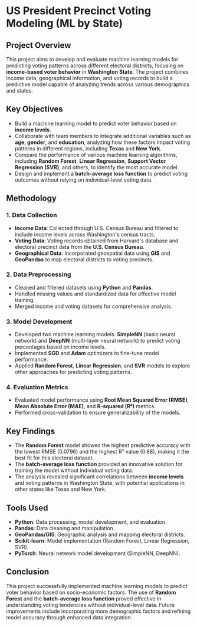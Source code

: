 # US President Precinct Voting Modeling (ML by State)

## Project Overview
This project aims to develop and evaluate machine learning models for predicting voting patterns across different electoral districts, focusing on **income-based voter behavior** in **Washington State**. The project combines income data, geographical information, and voting records to build a predictive model capable of analyzing trends across various demographics and states.

## Key Objectives
- Build a machine learning model to predict voter behavior based on **income levels**.
- Collaborate with team members to integrate additional variables such as **age**, **gender**, and **education**, analyzing how these factors impact voting patterns in different regions, including **Texas** and **New York**.
- Compare the performance of various machine learning algorithms, including **Random Forest**, **Linear Regression**, **Support Vector Regression (SVR)**, and others, to identify the most accurate model.
- Design and implement a **batch-average loss function** to predict voting outcomes without relying on individual-level voting data.

## Methodology
### 1. Data Collection
   - **Income Data**: Collected through U.S. Census Bureau and filtered to include income levels across Washington's census tracts.
   - **Voting Data**: Voting records obtained from Harvard's database and electoral precinct data from the **U.S. Census Bureau**.
   - **Geographical Data**: Incorporated geospatial data using **GIS** and **GeoPandas** to map electoral districts to voting precincts.

### 2. Data Preprocessing
   - Cleaned and filtered datasets using **Python** and **Pandas**.
   - Handled missing values and standardized data for effective model training.
   - Merged income and voting datasets for comprehensive analysis.

### 3. Model Development
   - Developed two machine learning models: **SimpleNN** (basic neural network) and **DeepNN** (multi-layer neural network) to predict voting percentages based on income levels.
   - Implemented **SGD** and **Adam** optimizers to fine-tune model performance.
   - Applied **Random Forest**, **Linear Regression**, and **SVR** models to explore other approaches for predicting voting patterns.

### 4. Evaluation Metrics
   - Evaluated model performance using **Root Mean Squared Error (RMSE)**, **Mean Absolute Error (MAE)**, and **R-squared (R²)** metrics.
   - Performed cross-validation to ensure generalizability of the models.

## Key Findings
- The **Random Forest** model showed the highest predictive accuracy with the lowest RMSE (0.0796) and the highest R² value (0.88), making it the best fit for this electoral dataset.
- The **batch-average loss function** provided an innovative solution for training the model without individual voting data.
- The analysis revealed significant correlations between **income levels** and voting patterns in Washington State, with potential applications in other states like Texas and New York.

## Tools Used
- **Python**: Data processing, model development, and evaluation.
- **Pandas**: Data cleaning and manipulation.
- **GeoPandas/GIS**: Geographic analysis and mapping electoral districts.
- **Scikit-learn**: Model implementation (Random Forest, Linear Regression, SVR).
- **PyTorch**: Neural network model development (SimpleNN, DeepNN).

## Conclusion
This project successfully implemented machine learning models to predict voter behavior based on socio-economic factors. The use of **Random Forest** and the **batch-average loss function** proved effective in understanding voting tendencies without individual-level data. Future improvements include incorporating more demographic factors and refining model accuracy through enhanced data integration.


